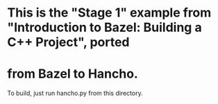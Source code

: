 # This is the "Stage 1" example from "Introduction to Bazel: Building a C++ Project", ported
# from Bazel to Hancho.

To build, just run hancho.py from this directory.
